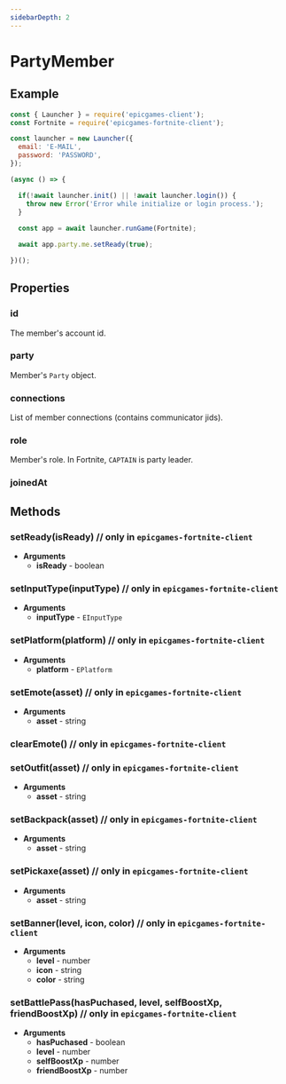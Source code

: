 ```yaml
---
sidebarDepth: 2
---
```


# PartyMember

## Example
```javascript
const { Launcher } = require('epicgames-client');
const Fortnite = require('epicgames-fortnite-client');

const launcher = new Launcher({
  email: 'E-MAIL',
  password: 'PASSWORD',
});

(async () => {

  if(!await launcher.init() || !await launcher.login()) {
    throw new Error('Error while initialize or login process.');
  }
	
  const app = await launcher.runGame(Fortnite);

  await app.party.me.setReady(true);

})();
```

## Properties

### id
The member's account id.

### party
Member's `Party` object.

### connections
List of member connections (contains communicator jids).

### role
Member's role. In Fortnite, `CAPTAIN` is party leader.

### joinedAt

## Methods

### setReady(isReady) // only in `epicgames-fortnite-client`
- **Arguments**
  - **isReady** - boolean

### setInputType(inputType) // only in `epicgames-fortnite-client`
- **Arguments**
  - **inputType** - `EInputType`

### setPlatform(platform) // only in `epicgames-fortnite-client`
- **Arguments**
  - **platform** - `EPlatform`

### setEmote(asset) // only in `epicgames-fortnite-client`
- **Arguments**
  - **asset** - string

### clearEmote() // only in `epicgames-fortnite-client`

### setOutfit(asset) // only in `epicgames-fortnite-client`
- **Arguments**
  - **asset** - string

### setBackpack(asset) // only in `epicgames-fortnite-client`
- **Arguments**
  - **asset** - string

### setPickaxe(asset) // only in `epicgames-fortnite-client`
- **Arguments**
  - **asset** - string
  
### setBanner(level, icon, color) // only in `epicgames-fortnite-client`
- **Arguments**
  - **level** - number
  - **icon** - string
  - **color** - string

### setBattlePass(hasPuchased, level, selfBoostXp, friendBoostXp) // only in `epicgames-fortnite-client`
- **Arguments**
  - **hasPuchased** - boolean
  - **level** - number
  - **selfBoostXp** - number
  - **friendBoostXp** - number